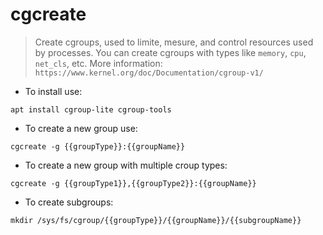 # cgcreate

> Create cgroups, used to limite, mesure, and control resources used by processes.
> You can create cgroups with types like `memory`, `cpu`, `net_cls`, etc.
> More information: `https://www.kernel.org/doc/Documentation/cgroup-v1/`

- To install use:

`apt install cgroup-lite cgroup-tools`

- To create a new group use:

`cgcreate -g {{groupType}}:{{groupName}}`

- To create a new group with multiple croup types:

`cgcreate -g {{groupType1}},{{groupType2}}:{{groupName}}`

- To create subgroups:

`mkdir /sys/fs/cgroup/{{groupType}}/{{groupName}}/{{subgroupName}}`
